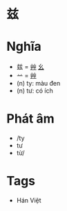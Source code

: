 # 兹

# Nghĩa
* 兹 = [艸](艸.md) [幺](幺.md)
* 䒑 = [艸](艸.md)
* (n) ty: màu đen
* (n) tư: có ích

# Phát âm
* /ty
*  tư
*  từ/

# Tags
* Hán Việt

<script>window.HANZI_FIELD='兹';</script>
